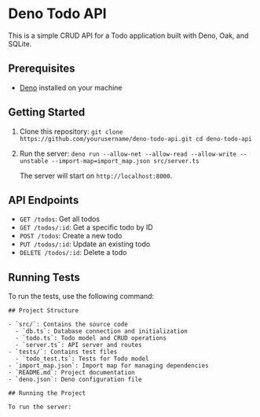 # Deno Todo API

This is a simple CRUD API for a Todo application built with Deno, Oak, and SQLite.

## Prerequisites

- [Deno](https://deno.land/) installed on your machine

## Getting Started

1. Clone this repository:   ```
   git clone https://github.com/yourusername/deno-todo-api.git
   cd deno-todo-api   ```

2. Run the server:   ```
   deno run --allow-net --allow-read --allow-write --unstable --import-map=import_map.json src/server.ts   ```

   The server will start on `http://localhost:8000`.

## API Endpoints

- `GET /todos`: Get all todos
- `GET /todos/:id`: Get a specific todo by ID
- `POST /todos`: Create a new todo
- `PUT /todos/:id`: Update an existing todo
- `DELETE /todos/:id`: Delete a todo

## Running Tests

To run the tests, use the following command:

```
## Project Structure

- `src/`: Contains the source code
  - `db.ts`: Database connection and initialization
  - `todo.ts`: Todo model and CRUD operations
  - `server.ts`: API server and routes
- `tests/`: Contains test files
  - `todo_test.ts`: Tests for Todo model
- `import_map.json`: Import map for managing dependencies
- `README.md`: Project documentation
- `deno.json`: Deno configuration file

## Running the Project

To run the server:
